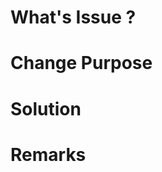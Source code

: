 # What's Issue ?
<!-- ex.)
- When I push submit button, I can't sent.
 --> 
<!-- Please write detail about this issue. -->

# Change Purpose
<!-- ex.)
- Because this is a bug.
 --> 
<!-- Please write change purpose -->

# Solution
<!-- ex.)
- We must confirm config for email for now.
 --> 
<!-- Please write solution to solve this issue -->

# Remarks
<!-- ex.)
- nothing !!
 --> 
<!-- If you are other problems, please fill in here -->